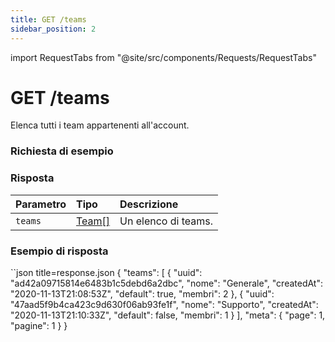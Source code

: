 ```yaml
---
title: GET /teams
sidebar_position: 2
---
```


import RequestTabs from "@site/src/components/Requests/RequestTabs"

# GET /teams

Elenca tutti i team appartenenti all'account.

### Richiesta di esempio

<RequestTabs endpoint='teams_api' request="get_teams" />

### Risposta

| Parametro | Tipo                                       | Descrizione         |
| :-------- | :----------------------------------------- | :------------------ |
| `teams`   | [Team[]](/api/reference/object_types/team) | Un elenco di teams. |


### Esempio di risposta

``json title=response.json
{
  "teams": [
    {
      "uuid": "ad42a09715814e6483b1c5debd6a2dbc",
      "nome": "Generale",
      "createdAt": "2020-11-13T21:08:53Z",
      "default": true,
      "membri": 2
    },
    {
      "uuid": "47aad5f9b4ca423c9d630f06ab93fe1f",
      "nome": "Supporto",
      "createdAt": "2020-11-13T21:10:33Z",
      "default": false,
      "membri": 1
    }
  ],
  "meta": {
    "page": 1,
    "pagine": 1
  }
}
```